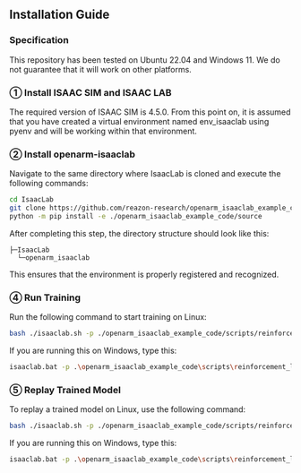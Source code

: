 ## Installation Guide

### Specification
This repository has been tested on Ubuntu 22.04 and Windows 11.
We do not guarantee that it will work on other platforms.

### ① Install ISAAC SIM and ISAAC LAB
The required version of ISAAC SIM is 4.5.0.
From this point on, it is assumed that you have created a virtual environment named env_isaaclab using pyenv and will be working within that environment.

### ② Install openarm-isaaclab
Navigate to the same directory where IsaacLab is cloned and execute the following commands:

```bash
cd IsaacLab
git clone https://github.com/reazon-research/openarm_isaaclab_example_code/tree/main
python -m pip install -e ./openarm_isaaclab_example_code/source
```

After completing this step, the directory structure should look like this:

```
├─IsaacLab
  └─openarm_isaaclab
```

This ensures that the environment is properly registered and recognized.

### ④ Run Training
Run the following command to start training on Linux:

```bash
bash ./isaaclab.sh -p ./openarm_isaaclab_example_code/scripts/reinforcement_learning/rsl_rl/train.py --task Isaac-Reach-OpenArm --num_envs 2048 --headless
```

If you are running this on Windows, type this:
```bash
isaaclab.bat -p .\openarm_isaaclab_example_code\scripts\reinforcement_learning\rsl_rl\train.py --task Isaac-Reach-OpenArm --num_envs 2048 --headless
```

### ⑤ Replay Trained Model
To replay a trained model on Linux, use the following command:

```bash
bash ./isaaclab.sh -p ./openarm_isaaclab_example_code/scripts/reinforcement_learning/rsl_rl/play.py --task Isaac-Reach-OpenArm --num_envs 64
```

If you are running this on Windows, type this:
```bash
isaaclab.bat -p .\openarm_isaaclab_example_code\scripts\reinforcement_learning\rsl_rl\play.py --task Isaac-Reach-OpenArm --num_envs 64
```
